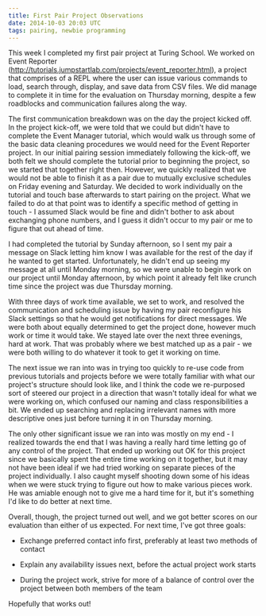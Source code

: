 ```yaml
---
title: First Pair Project Observations
date: 2014-10-03 20:03 UTC
tags: pairing, newbie programming
---
```


This week I completed my first pair project at Turing School. We worked on Event Reporter
(http://tutorials.jumpstartlab.com/projects/event_reporter.html), a project that comprises
of a REPL where the user can issue various commands to load, search through, display, and
save data from CSV files. We did manage to complete it in time for the evaluation on Thursday
morning, despite a few roadblocks and communication failures along the way.

The first communication breakdown was on the day the project kicked off. In the project kick-off,
we were told that we could but didn't have to complete the Event Manager tutorial, which would walk us
through some of the basic data cleaning procedures we would need for the Event Reporter project. In
our initial pairing session immediately following the kick-off, we both felt we should complete the
tutorial prior to beginning the project, so we started that together right then. However, we quickly
realized that we would not be able to finish it as a pair due to mutually exclusive schedules on Friday
evening and Saturday. We decided to work individually on the tutorial and touch base afterwards to start
pairing on the project. What we failed to do at that point was to identify a specific method of getting
in touch - I assumed Slack would be fine and didn't bother to ask about exchanging phone numbers, and
I guess it didn't occur to my pair or me to figure that out ahead of time.

I had completed the tutorial by Sunday afternoon, so I sent my pair a message on Slack letting him know
I was available for the rest of the day if he wanted to get started. Unfortunately, he didn't end up
seeing my message at all until Monday morning, so we were unable to begin work on our project until Monday
afternoon, by which point it already felt like crunch time since the project was due Thursday morning.

With three days of work time available, we set to work, and resolved the communication and scheduling issue
by having my pair reconfigure his Slack settings so that he would get notifications for direct messages. We
were both about equally determined to get the project done, however much work or time it would take. We stayed
late over the next three evenings, hard at work. That was probably where we best matched up as a pair - we
were both willing to do whatever it took to get it working on time.

The next issue we ran into was in trying too quickly to re-use code from previous tutorials and projects
before we were totally familiar with what our project's structure should look like, and I think the code we
re-purposed sort of steered our project in a direction that wasn't totally ideal for what we were working on,
which confused our naming and class responsibilities a bit. We ended up searching and replacing irrelevant names
with more descriptive ones just before turning it in on Thursday morning.

The only other significant issue we ran into was mostly on my end - I realized towards the end that I was having
a really hard time letting go of any control of the project. That ended up working out OK for this project since
we basically spent the entire time working on it together, but it may not have been ideal if we had tried working
on separate pieces of the project individually. I also caught myself shooting down some of his ideas when we were
stuck trying to figure out how to make various pieces work. He was amiable enough not to give me a hard time for it,
but it's something I'd like to do better at next time.

Overall, though, the project turned out well, and we got better scores on our evaluation than either of us expected.
For next time, I've got three goals:

* Exchange preferred contact info first, preferably at least two methods of contact

* Explain any availability issues next, before the actual project work starts

* During the project work, strive for more of a balance of control over the project between both members of the team


Hopefully that works out!
